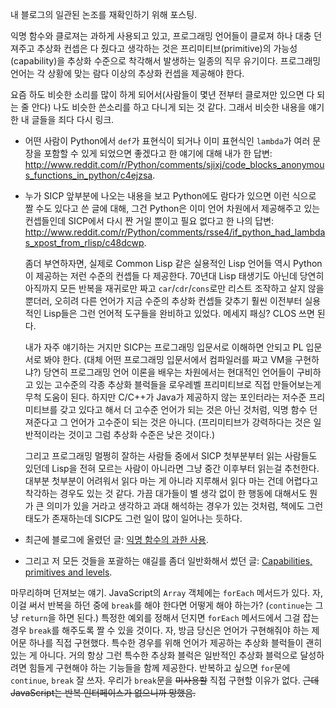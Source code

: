 내 블로그의 일관된 논조를 재확인하기 위해 포스팅.

익명 함수와 클로져는 과하게 사용되고 있고, 프로그래밍 언어들이 클로져 하나 대충 던져주고 추상화 컨셉은 다 줬다고 생각하는 것은 프리미티브(primitive)의 가능성(capability)을 추상화 수준으로 착각해서 발생하는 일종의 직무 유기이다. 프로그래밍 언어는 각 상황에 맞는 람다 이상의 추상화 컨셉을 제공해야 한다.

요즘 하도 비슷한 소리를 많이 하게 되어서(사람들이 몇년 전부터 클로져만 있으면 다 되는 줄 안다) 나도 비슷한 쓴소리를 하고 다니게 되는 것 같다. 그래서 비슷한 내용을 얘기한 내 글들을 죄다 다시 링크.

- 어떤 사람이 Python에서 `def`가 표현식이 되거나 이미 표현식인 `lambda`가 여러 문장을 포함할 수 있게 되었으면 좋겠다고 한 얘기에 대해 내가 한 답변: <http://www.reddit.com/r/Python/comments/sjixj/code_blocks_anonymous_functions_in_python/c4ejzsa>.

- 누가 SICP 앞부분에 나오는 내용을 보고 Python에도 람다가 있으면 이런 식으로 짤 수도 있다고 쓴 글에 대해, 그건 Python은 이미 언어 차원에서 제공해주고 있는 컨셉들인데 SICP에서 다시 짠 거일 뿐이고 필요 없다고 한 나의 답변: <http://www.reddit.com/r/Python/comments/rsse4/if_python_had_lambdas_xpost_from_rlisp/c48dcwp>.

  좀더 부연하자면, 실제로 Common Lisp 같은 실용적인 Lisp 언어들 역시 Python이 제공하는 저런 수준의 컨셉들 다 제공한다. 70년대 Lisp 태생기도 아닌데 당연히 아직까지 모든 반복을 재귀로만 짜고 `car`/`cdr`/`cons`로만 리스트 조작하고 살지 않을 뿐더러, 오히려 다른 언어가 지금 수준의 추상화 컨셉들 갖추기 훨씬 이전부터 실용적인 Lisp들은 그런 언어적 도구들을 완비하고 있었다. 메세지 패싱? CLOS 쓰면 된다.

   내가 자주 얘기하는 거지만 SICP는 프로그래밍 입문서로 이해하면 안되고 PL 입문서로 봐야 한다. (대체 어떤 프로그래밍 입문서에서 컴파일러를 짜고 VM을 구현하냐?) 당연히 프로그래밍 언어 이론을 배우는 차원에서는 현대적인 언어들이 구비하고 있는 고수준의 각종 추상화 블럭들을 로우레벨 프리미티브로 직접 만들어보는게 무척 도움이 된다. 하지만 C/C++가 Java가 제공하지 않는 포인터라는 저수준 프리미티브를 갖고 있다고 해서 더 고수준 언어가 되는 것은 아닌 것처럼, 익명 함수 던져준다고 그 언어가 고수준이 되는 것은 아니다. (프리미티브가 강력하다는 것은 일반적이라는 것이고 그럼 추상화 수준은 낮은 것이다.)

   그리고 프로그래밍 멀쩡히 잘하는 사람들 중에서 SICP 첫부분부터 읽는 사람들도 있던데 Lisp을 전혀 모르는 사람이 아니라면 그냥 중간 이후부터 읽는걸 추천한다. 대부분 첫부분이 어려워서 읽다 마는 게 아니라 지루해서 읽다 마는 건데 어렵다고 착각하는 경우도 있는 것 같다. 가끔 대가들이 별 생각 없이 한 행동에 대해서도 뭔가 큰 의미가 있을 거라고 생각하고 과대 해석하는 경우가 있는 것처럼, 책에도 그런 태도가 존재하는데 SICP도 그런 일이 많이 일어나는 듯하다.

- 최근에 블로그에 올렸던 글: [익명 함수의 과한 사용](https://blog.hongminhee.org/2012/03/26/19909585179/).

- 그리고 저 모든 것들을 포괄하는 얘길를 좀더 일반화해서 썼던 글: [Capabilities, primitives and levels](https://blog.hongminhee.org/2012/04/13/capabilities-primitives-and-levels/).

마무리하며 던져보는 얘기. JavaScript의 `Array` 객체에는 `forEach` 메서드가 있다. 자, 이걸 써서 반복을 하던 중에 `break`를 해야 한다면 어떻게 해야 하는가? (`continue`는 그냥 `return`을 하면 된다.) 특정한 예외를 정해서 던지면 `forEach` 메서드에서 그걸 잡는 경우 `break`를 해주도록 짤 수 있을 것이다. 자, 방금 당신은 언어가 구현해줘야 하는 제어문 하나를 직접 구현했다. 특수한 경우를 위해 언어가 제공하는 추상화 블럭들이 괜히 있는 게 아니다. 거의 항상 그런 특수한 추상화 블럭은 일반적인 추상화 블럭으로 달성하려면 힘들게 구현해야 하는 기능들을 함께 제공한다. 반복하고 싶으면 `for`문에 `continue`, `break` 잘 쓰자. 우리가 `break`문을 <del>미사용할</del> 직접 구현할 이유가 없다. <del>근데 JavaScript는 반복 인터페이스가 없으니까 망했음.</del>
